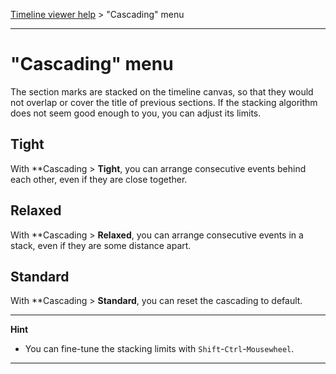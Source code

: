 [Timeline viewer help](index.md) > "Cascading" menu

---

# "Cascading" menu

The section marks are stacked on the timeline canvas, so that they would
not overlap or cover the title of previous sections. If the stacking
algorithm does not seem good enough to you, you can adjust its limits.

## Tight

With **Cascading > **Tight**, you can arrange consecutive events behind each 
other, even if they are close together.

## Relaxed

With **Cascading > **Relaxed**, you can arrange consecutive events in a stack, 
even if they are some distance apart.

## Standard

With **Cascading > **Standard**, you can reset the cascading to default.

---

**Hint** 

- You can fine-tune the stacking limits with `Shift`-`Ctrl`-`Mousewheel`.

---

